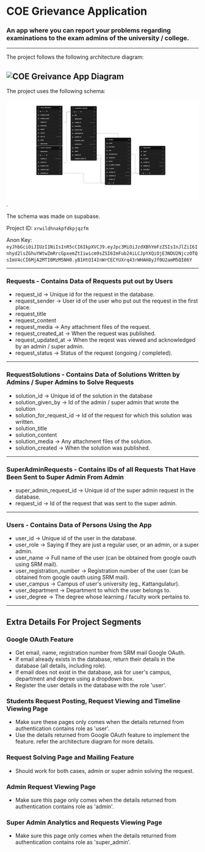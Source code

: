 # COE Grievance Application
### An app where you can report your problems regarding examinations to the exam admins of the university / college.
---
The project follows the following architecture diagram:

![COE Greivance App Diagram](https://github.com/IEEE-GRSS-SRM/COE-Greivance-Application/blob/main/readme_stuff/COE%20Greivance%20App%20Architecture%20Diagram.png)
---
The project uses the following schema:

![Project Schema](https://github.com/IEEE-GRSS-SRM/COE-Greivance-Application/blob/main/readme_stuff/supabase-schema.png).

The schema was made on supabase.

Project ID: ```xrwildhnakpfdkpjqzfm```

Anon Key: ```eyJhbGciOiJIUzI1NiIsInR5cCI6IkpXVCJ9.eyJpc3MiOiJzdXBhYmFzZSIsInJlZiI6Inhyd2lsZGhuYWtwZmRrcGpxemZtIiwicm9sZSI6ImFub24iLCJpYXQiOjE3NDU2NjczOTQsImV4cCI6MjA2MTI0MzM5NH0.yB1HtOI4InWrCECYUXrq43rWHAH8yJf0U2amM5QI06Y```

***

### Requests - Contains Data of Requests put out by Users
- request_id -> Unique id for the request in the database.
- request_sender -> User id of the user who put out the request in the first place.
- request_title
- request_content
- request_media -> Any attachment files of the request.
- request_created_at -> When the request was published.
- request_updated_at -> When the reqest was viewed and acknowledged by an admin / super admin.
- request_status -> Status of the request (ongoing / completed).

***

### RequestSolutions - Contains Data of Solutions Written by Admins / Super Admins to Solve Requests
- solution_id -> Unique id of the solution in the database
- solution_given_by -> Id of the admin / super admin that wrote the solution
- solution_for_request_id -> Id of the request for which this solution was written.
- solution_title
- solution_content
- solution_media -> Any attachment files of the solution.
- solution_created -> When the solution was published.

***

### SuperAdminRequests - Contains IDs of all Requests That Have Been Sent to Super Admin From Admin
- super_admin_request_id -> Unique id of the super admin request in the database.
- request_id -> Id of the request that was sent to the super admin.

***

### Users - Contains Data of Persons Using the App
- user_id -> Unique id of the user in the database.
- user_role -> Saying if they are just a regular user, or an admin, or a super admin.
- user_name -> Full name of the user (can be obtained from google oauth using SRM mail).
- user_registration_number -> Registration number of the user (can be obtained from google oauth using SRM mail).
- user_campus -> Campus of user's university (eg., Kattangulatur).
- user_department -> Department to which the user belongs to.
- user_degree -> The degree whose learning / faculty work pertains to.

***

## Extra Details For Project Segments

### Google OAuth Feature
- Get email, name, registration number from SRM mail Google OAuth.
- If email already exists in the database, return their details in the database (all details, including role).
- If email does not exist in the database, ask for user's campus, department and degree using a dropdown box.
- Register the user details in the database with the role 'user'.

### Students Request Posting, Request Viewing and Timeline Viewing Page
- Make sure these pages only comes when the details returned from authentication contains role as 'user'.
- Use the details returned from Google OAuth feature to implement the feature. refer the architecture diagram for more details.

### Request Solving Page and Mailing Feature
- Should work for both cases, admin or super admin solving the request.

### Admin Request Viewing Page
- Make sure this page only comes when the details returned from authentication contains role as 'admin'.

### Super Admin Analytics and Requests Viewing Page
- Make sure this page only comes when the details returned from authentication contains role as 'super_admin'.
